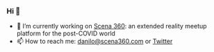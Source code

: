### Hi 👋

- 🔭 I’m currently working on [Scena 360](www.scena360.com): an extended reality meetup platform for the post-COVID world
- 📫 How to reach me: danilo@scena360.com or [Twitter](https://twitter.com/djoksimo)


